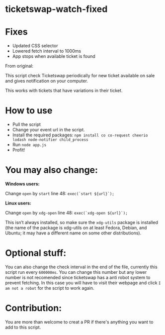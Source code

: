# ticketswap-watch-fixed
# Fixes

- Updated CSS selector
- Lowered fetch interval to 1000ms
- App stops when available ticket is found

From original:

This script check Ticketswap periodically for new ticket available on sale and gives notification on your computer.

This works with tickets that have variations in their ticket.

# How to use

- Pull the script
- Change your event url in the script.
- Install the required packages: `npm install co co-request cheerio lodash node-notifier child_process`
- Run `node app.js`
- Profit!

# You may also change:

**Windows users:**

Change `open` by `start` line 48: ```exec(`start ${url}`);```

**Linux users:**

Change `open` by `xdg-open` line 48: ```exec(`xdg-open ${url}`);```

This isn’t always installed, so make sure the `xdg-utils` package is installed (the name of the package is xdg-utils on at least Fedora, Debian, and Ubuntu; it may have a different name on some other distributions).

# Optional stuff:

You can also change the check interval in the end of the file, currently this script run every `600000ms`. You can change this number but any lower number is not recomended since ticketswap has a anti robot system to prevent fetching. In this case you will have to visit their webpage and click `I am not a robot` for the script to work again.

# Contribution:

You are more than welcome to creat a PR if there's anything you want to add to this script.
